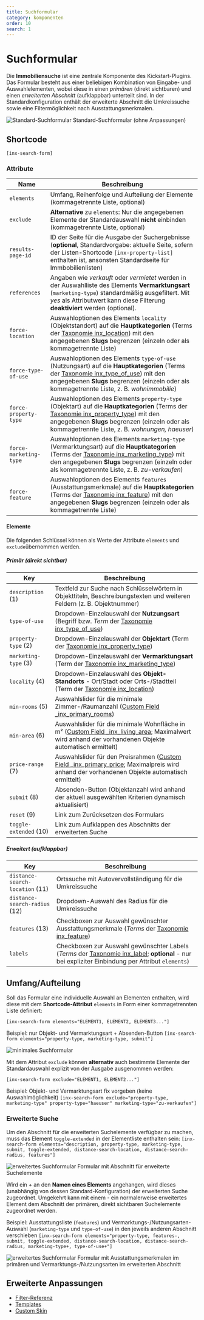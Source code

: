 ```yaml
---
title: Suchformular
category: komponenten
order: 10
search: 1
---
```


# Suchformular

Die **Immobiliensuche** ist eine zentrale Komponente des Kickstart-Plugins. Das Formular besteht aus einer beliebigen Kombination von Eingabe- und Auswahlelementen, wobei diese in einen *primären* (direkt sichtbaren) und einen *erweiterten Abschnitt* (aufklappbar) unterteilt sind. In der Standardkonfiguration enthält der erweiterte Abschnitt die Umkreissuche sowie eine Filtermöglichkeit nach Ausstattungsmerkmalen.

![Standard-Suchformular](../assets/scst-search-form-1.png)
Standard-Suchformular (ohne Anpassungen)

## Shortcode

`[inx-search-form]`

### Attribute

| Name | Beschreibung |
| ---- | ------------ |
| `elements` | Umfang, Reihenfolge und Aufteilung der Elemente (kommagetrennte Liste, optional) |
| `exclude` | **Alternative** zu `elements`: Nur die angegebenen Elemente der Standardauswahl **nicht** einbinden (kommagetrennte Liste, optional) |
| `results-page-id` | ID der Seite für die Ausgabe der Suchergebnisse (**optional**, Standardvorgabe: aktuelle Seite, sofern der Listen-Shortcode `[inx-property-list]` enthalten ist, ansonsten Standardseite für Immbobilienlisten) |
| `references` | Angaben wie <i>verkauft</i> oder <i>vermietet</i> werden in der Auswahlliste des Elements **Vermarktungsart** (`marketing-type`) standardmäßig ausgefiltert. Mit *yes* als Attributwert kann diese Filterung **deaktiviert** werden (optional). |
| `force-location` | Auswahloptionen des Elements `locality` (Objektstandort) auf die **Hauptkategorien** (Terms der [Taxonomie inx_location](../beitragsarten-taxonomien.html)) mit den angegebenen **Slugs** begrenzen (einzeln oder als kommagetrennte Liste) |
| `force-type-of-use` | Auswahloptionen des Elements `type-of-use` (Nutzungsart) auf die **Hauptkategorien** (Terms der [Taxonomie inx_type_of_use](../beitragsarten-taxonomien.html)) mit den angegebenen **Slugs** begrenzen (einzeln oder als kommagetrennte Liste, z. B. *wohnimmobilie*) |
| `force-property-type` | Auswahloptionen des Elements `property-type` (Objektart) auf die **Hauptkategorien** (Terms der [Taxonomie inx_property_type](../beitragsarten-taxonomien.html)) mit den angegebenen **Slugs** begrenzen (einzeln oder als kommagetrennte Liste, z. B. *wohnungen, haeuser*) |
| `force-marketing-type` | Auswahloptionen des Elements `marketing-type` (Vermarktungsart) auf die **Hauptkategorien** (Terms der [Taxonomie inx_marketing_type](../beitragsarten-taxonomien.html)) mit den angegebenen **Slugs** begrenzen (einzeln oder als kommagetrennte Liste, z. B. *zu-verkaufen*) |
| `force-feature` | Auswahloptionen des Elements `features` (Ausstattungsmerkmale) auf die **Hauptkategorien** (Terms der [Taxonomie inx_feature](../beitragsarten-taxonomien.html)) mit den angegebenen **Slugs** begrenzen (einzeln oder als kommagetrennte Liste) |

#### Elemente

Die folgenden Schlüssel können als Werte der Attribute `elements` und `exclude`übernommen werden.

##### Primär (direkt sichtbar)

| Key | Beschreibung |
| --- | ------------ |
| `description` (1) | Textfeld zur Suche nach Schlüsselwörtern in Objekttiteln, Beschreibungstexten und weiteren Feldern (z. B. Objektnummer) |
| `type-of-use` | Dropdown-Einzelauswahl der **Nutzungsart** (Begriff bzw. <i>Term</i> der [Taxonomie inx_type_of_use](../beitragsarten-taxonomien.html)) |
| `property-type` (2) | Dropdown-Einzelauswahl der **Objektart** (Term der [Taxonomie inx_property_type](../beitragsarten-taxonomien.html)) |
| `marketing-type` (3) | Dropdown-Einzelauswahl der **Vermarktungsart** (Term der [Taxonomie inx_marketing_type](../beitragsarten-taxonomien.html)) |
| `locality` (4) | Dropdown-Einzelauswahl des **Objekt-Standorts** - Ort/Stadt oder Orts-/Stadtteil (Term der [Taxonomie inx_location](../beitragsarten-taxonomien.html)) |
| `min-rooms` (5) | Auswahlslider für die minimale Zimmer-/Raumanzahl ([Custom Field \_inx_primary_rooms](../beitragsarten-taxonomien.html#Custom-Fields)) |
| `min-area` (6) | Auswahlslider für die minimale Wohnfläche in m² ([Custom Field \_inx_living_area](../beitragsarten-taxonomien.html#Custom-Fields); Maximalwert wird anhand der vorhandenen Objekte automatisch ermittelt) |
| `price-range` (7) | Auswahlslider für den Preisrahmen ([Custom Field \_inx_primary_price](../beitragsarten-taxonomien.html#Custom-Fields); Maximalpreis wird anhand der vorhandenen Objekte automatisch ermittelt) |
| `submit` (8) | Absenden-Button (Objektanzahl wird anhand der aktuell ausgewählten Kriterien dynamisch aktualisiert) |
| `reset` (9) | Link zum Zurücksetzen des Formulars |
| `toggle-extended` (10) | Link zum Aufklappen des Abschnitts der erweiterten Suche |

##### Erweitert (aufklappbar)

| Key | Beschreibung |
| --- | ------------ |
| `distance-search-location` (11) | Ortssuche mit Autovervollständigung für die Umkreissuche |
| `distance-search-radius` (12) | Dropdown-Auswahl des Radius für die Umkreissuche |
| `features` (13) | Checkboxen zur Auswahl gewünschter Ausstattungsmerkmale (<i>Terms</i> der [Taxonomie inx_feature](../beitragsarten-taxonomien.html)) |
| `labels` | Checkboxen zur Auswahl gewünschter Labels (<i>Terms</i> der [Taxonomie inx_label](../beitragsarten-taxonomien.html); **optional** - nur bei expliziter Einbindung per Attribut `elements`) |

## Umfang/Aufteilung

Soll das Formular eine individuelle Auswahl an Elementen enthalten, wird diese mit dem **Shortcode-Attribut** `elements` in Form einer kommagetrennten Liste definiert:

`[inx-search-form elements="ELEMENT1, ELEMENT2, ELEMENT3..."]`

Beispiel: nur Objekt- und Vermarktungsart + Absenden-Button
`[inx-search-form elements="property-type, marketing-type, submit"]`

![minimales Suchformular](../assets/scst-search-form-2.png)

Mit dem Attribut `exclude` können **alternativ** auch bestimmte Elemente der Standardauswahl explizit von der Ausgabe ausgenommen werden:

`[inx-search-form exclude="ELEMENT1, ELEMENT2..."]`

Beispiel: Objekt- und Vermarktungsart fix vorgeben (keine Auswahlmöglichkeit)
`[inx-search-form exclude="property-type, marketing-type" property-type="haeuser" marketing-type="zu-verkaufen"]`

### Erweiterte Suche

Um den Abschnitt für die erweiterten Suchelemente verfügbar zu machen, muss das Element `toggle-extended` in der Elementliste enthalten sein:
`[inx-search-form elements="description, property-type, marketing-type, submit, toggle-extended, distance-search-location, distance-search-radius, features"]`

![erweitertes Suchformular](../assets/scst-search-form-3.png)
Formular mit Abschnitt für erweiterte Suchelemente

Wird ein *+* an den **Namen eines Elements** angehangen, wird dieses (unabhängig von dessen Standard-Konfiguration) der erweiterten Suche zugeordnet. Umgekehrt kann mit einem *-* ein normalerweise erweitertes Element dem Abschnitt der primären, direkt sichtbaren Suchelemente zugeordnet werden.

Beispiel: Ausstattungsliste (`features`) und Vermarktungs-/Nutzungsarten-Auswahl (`marketing-type` und `type-of-use`) in den jeweils anderen Abschnitt verschieben
`[inx-search-form elements="property-type, features-, submit, toggle-extended, distance-search-location, distance-search-radius, marketing-type+, type-of-use+"]`

![erweitertes Suchformular](../assets/scst-search-form-4.png)
Formular mit Ausstattungsmerkmalen im primären und Vermarktungs-/Nutzungsarten im erweiterten Abschnitt

## Erweiterte Anpassungen

- [Filter-Referenz](../anpassung-erweiterung/filters-actions.html#Immobiliensuche-Listen)
- [Templates](../anpassung-erweiterung/skins.html#Partiell)
- [Custom Skin](../anpassung-erweiterung/standard-skin.html#Suchformular)
